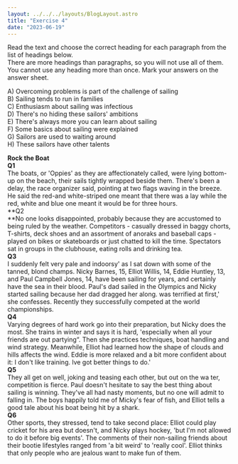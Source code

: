 ```yaml
---
layout: ../../../layouts/BlogLayout.astro
title: "Exercise 4"
date: "2023-06-19"
---
```


Read the text and choose the correct heading for each paragraph from the list of headings below.  
There are more headings than paragraphs, so you will not use all of them. You cannot use any heading more than once. Mark your answers on the answer sheet.

A) Overcoming problems is part of the challenge of sailing  
B) Sailing tends to run in families  
C) Enthusiasm about sailing was infectious  
D) There's no hiding these sailors' ambitions  
E) There's always more you can learn about sailing  
F) Some basics about sailing were explained  
G) Sailors are used to waiting around  
H) These sailors have other talents



**Rock the Boat**  
**Q1**  
The boats, or 'Oppies' as they are affectionately called, were lying bottom-up on the beach, their sails tightly wrapped beside them. There's been a delay, the race organizer said, pointing at two flags waving in the breeze. He said the red-and white-striped one meant that there was a lay while the red, white and blue one meant it would be for three hours.  
**Q2  
**No one looks disappointed, probably because they are accustomed to being ruled by the weather. Competitors - casually dressed in baggy chorts, T-shirts, deck shoes and an assortment of anoraks and baseball caps -played on bikes or skateboards or just chatted to kill the time. Spectators sat in groups in the clubhouse, eating rolls and drinking tea.  
**Q3**  
I suddenly felt very pale and indoorsy' as I sat down with some of the tanned, blond champs. Nicky Barnes, 15, Elliot Willis, 14, Eddie Huntley, 13, and Paul Campbell Jones, 14, have been sailing for years, and certainly have the sea in their blood. Paul's dad sailed in the Olympics and Nicky started sailing because her dad dragged her along. was terrified at first,' she confesses. Recently they successfully competed at the world  
championships.  
**Q4**  
Varying degrees of hard work go into their preparation, but Nicky does the most. She trains in winter and says it is hard, 'especially when all your friends are out partying“. Then she practices techniques, boat handling and wind strategy. Meanwhile, Elliot had learned how the shape of clouds and hills affects the wind. Eddie is more relaxed and a bit more confident about it: I don't like training. lve got better things to do.'  
**Q5**  
They all get on well, joking and teasing each other, but out on the wa ter, competition is fierce. Paul doesn't hesitate to say the best thing about sailing is winning. They've all had nasty moments, but no one will admit to falling in. The boys happily told me of Micky's fear of fish, and Elliot tells a good tale about his boat being hit by a shark.  
**Q6**  
Other sports, they stressed, tend to take second place: Elliot could play cricket for his area but doesn't, and Nicky plays hockey, 'but l'm not allowed to do it before big events'. The comments of their non-sailing friends about their bootie lifestyles ranged from 'a bit weird' to 'really cool'. Elliot thinks that only people who are jealous want to make fun of them.
